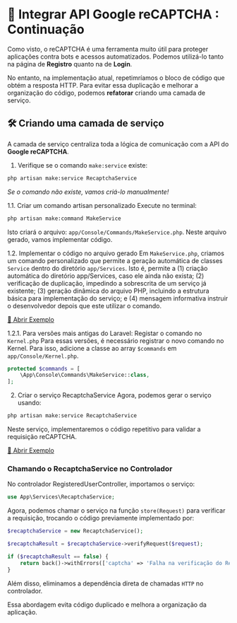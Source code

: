 # 📌 Integrar API Google reCAPTCHA : Continuação
Como visto, o reCAPTCHA é uma ferramenta muito útil para proteger aplicações contra bots e acessos automatizados.
Podemos utilizá-lo tanto na página de **Registro** quanto na de **Login**.

No entanto, na implementação atual, repetimríamos o bloco de código que obtém a resposta HTTP. Para evitar essa duplicação e melhorar a organização do código, podemos **refatorar** criando uma camada de serviço.


## 🛠 Criando uma camada de serviço
A camada de serviço centraliza toda a lógica de comunicação com a API do **Google reCAPTCHA**.

1. Verifique se o comando `make:service` existe:
```bash
php artisan make:service RecaptchaService
```
*Se o comando não existe, vamos criá-lo manualmente!*

1.1. Criar um comando artisan personalizado
Execute no terminal:
```bash
php artisan make:command MakeService
```

Isto criará o arquivo: `app/Console/Commands/MakeService.php`. Neste arquivo gerado, vamos implementar código.

1.2. Implementar o código no arquivo gerado
Em `MakeService.php`, criamos um comando personalizado que permite a geração automática de classes `Service` dentro do diretório `app/Services`. Isto é, permite a (1) criação automática do diretório app/Services, caso ele ainda não exista; (2) verificação de duplicação, impedindo a sobrescrita de um serviço já existente; (3) geração dinâmica do arquivo PHP, incluindo a estrutura básica para implementação do serviço; e (4) mensagem informativa instruir o desenvolvedor depois que este utilizar o comando.

[🔗 Abrir Exemplo](file:///C:/Users/Administrator/Desktop/Service/MakeService.php)

1.2.1. Para versões mais antigas do Laravel: Registar o comando no `Kernel.php`
Para essas versões, é necessário registrar o novo comando no Kernel. Para isso, adicione a classe ao array `$commands` em `app/Console/Kernel.php`.
```php
protected $commands = [
    \App\Console\Commands\MakeService::class,
];
```

2. Criar o serviço RecaptchaService
Agora, podemos gerar o serviço usando:
```bash
php artisan make:service RecaptchaService
```
Neste serviço, implementaremos o código repetitivo para validar a requisição reCAPTCHA.

[🔗 Abrir Exemplo](file:///C:/Users/Administrator/Desktop/Service/RecaptchaService.php)


### Chamando o RecaptchaService no Controlador
No controlador RegisteredUserController, importamos o serviço:
```php
use App\Services\RecaptchaService;
```

Agora, podemos chamar o serviço na função `store(Request)` para verificar a requisição, trocando o código previamente implementado por:

```php
$recaptchaService = new RecaptchaService();

$recaptchaResult = $recaptchaService->verifyRequest($request);

if ($recaptchaResult == false) {
    return back()->withErrors(['captcha' => 'Falha na verificação do ReCAPTCHA. Tente novamente.']);
}
```

Além disso, eliminamos  a dependência direta de chamadas `HTTP` no controlador.

Essa abordagem evita código duplicado e melhora a organização da aplicação. 